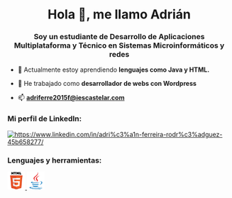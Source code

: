 <h1 align="center">Hola 👋, me llamo Adrián</h1>
<h3 align="center">Soy un estudiante de Desarrollo de Aplicaciones Multiplataforma y Técnico en Sistemas Microinformáticos y redes</h3>

- 🌱 Actualmente estoy aprendiendo **lenguajes como Java y HTML.**

- 🔭 He trabajado como **desarrollador de webs con Wordpress**

- 📫 **adriferre2015f@iescastelar.com**

<h3 align="left">Mi perfil de LinkedIn:</h3>
<p align="left">
<a href="https://linkedin.com/in/adri%c3%a1n-ferreira-rodr%c3%adguez-45b658277/" target="blank"><img align="center" src="https://raw.githubusercontent.com/rahuldkjain/github-profile-readme-generator/master/src/images/icons/Social/linked-in-alt.svg" alt="https://www.linkedin.com/in/adri%c3%a1n-ferreira-rodr%c3%adguez-45b658277/" height="30" width="40" /></a>
</p>

<h3 align="left">Lenguajes y herramientas:</h3>
<p align="left"> <a href="https://www.w3.org/html/" target="_blank" rel="noreferrer"> <img src="https://raw.githubusercontent.com/devicons/devicon/master/icons/html5/html5-original-wordmark.svg" alt="html5" width="40" height="40"/> </a> <a href="https://www.java.com" target="_blank" rel="noreferrer"> <img src="https://raw.githubusercontent.com/devicons/devicon/master/icons/java/java-original.svg" alt="java" width="40" height="40"/> </a> </p>
